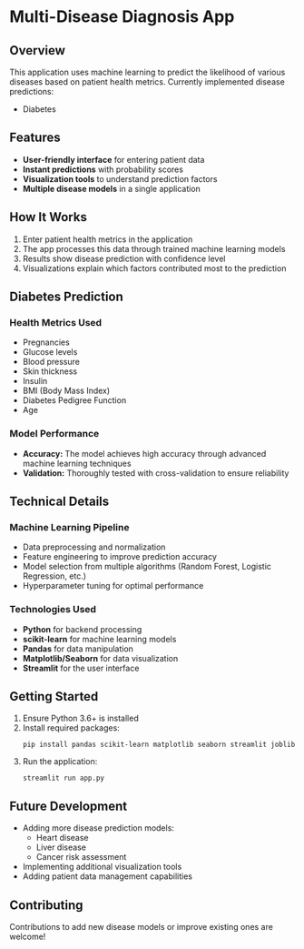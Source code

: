# Multi-Disease Diagnosis App

## Overview
This application uses machine learning to predict the likelihood of various diseases based on patient health metrics. Currently implemented disease predictions:
- Diabetes

## Features
- **User-friendly interface** for entering patient data
- **Instant predictions** with probability scores
- **Visualization tools** to understand prediction factors
- **Multiple disease models** in a single application

## How It Works
1. Enter patient health metrics in the application
2. The app processes this data through trained machine learning models
3. Results show disease prediction with confidence level
4. Visualizations explain which factors contributed most to the prediction

## Diabetes Prediction
### Health Metrics Used
- Pregnancies
- Glucose levels
- Blood pressure
- Skin thickness
- Insulin
- BMI (Body Mass Index)
- Diabetes Pedigree Function
- Age

### Model Performance
- **Accuracy:** The model achieves high accuracy through advanced machine learning techniques
- **Validation:** Thoroughly tested with cross-validation to ensure reliability

## Technical Details
### Machine Learning Pipeline
- Data preprocessing and normalization
- Feature engineering to improve prediction accuracy
- Model selection from multiple algorithms (Random Forest, Logistic Regression, etc.)
- Hyperparameter tuning for optimal performance

### Technologies Used
- **Python** for backend processing
- **scikit-learn** for machine learning models
- **Pandas** for data manipulation
- **Matplotlib/Seaborn** for data visualization
- **Streamlit** for the user interface

## Getting Started
1. Ensure Python 3.6+ is installed
2. Install required packages:
   ```
   pip install pandas scikit-learn matplotlib seaborn streamlit joblib
   ```
3. Run the application:
   ```
   streamlit run app.py
   ```

## Future Development
- Adding more disease prediction models:
  - Heart disease
  - Liver disease
  - Cancer risk assessment
- Implementing additional visualization tools
- Adding patient data management capabilities

## Contributing
Contributions to add new disease models or improve existing ones are welcome!
